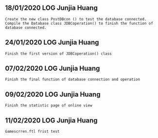 ## 18/01/2020 LOG Junjia Huang
    Create the new class PostDBcon () to test the database connected.
    Compile the Database class JDBCoperation() to finish the function of database connected.
## 24/01/2020 LOG Junjia Huang  
    Finish the first version of JDBCoperation() class
## 07/02/2020 LOG Junjia Huang  
    Finish the final function of database connection and operation
## 09/02/2020 LOG Junjia Huang  
    Finish the statistic page of online view
## 11/02/2020 LOG Junjia Huang  
    Gamescrren.ftl frist test